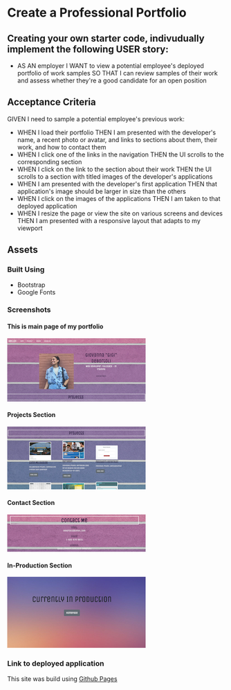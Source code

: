 # Create a Professional Portfolio

## Creating your own starter code, indivudually implement the following USER story: 

* AS AN employer I WANT to view a potential employee's deployed portfolio of work samples
SO THAT I can review samples of their work and assess whether they're a good candidate for an open position

## Acceptance Criteria

GIVEN I need to sample a potential employee's previous work:

* WHEN I load their portfolio THEN I am presented with the developer's name, a recent photo or avatar, and links to sections about them, their work, and how to contact them
* WHEN I click one of the links in the navigation THEN the UI scrolls to the corresponding section
* WHEN I click on the link to the section about their work THEN the UI scrolls to a section with titled images of the developer's applications
* WHEN I am presented with the developer's first application THEN that application's image should be larger in size than the others
* WHEN I click on the images of the applications THEN I am taken to that deployed application
* WHEN I resize the page or view the site on various screens and devices THEN I am presented with a responsive layout that adapts to my viewport

## Assets

### Built Using 

* Bootstrap
* Google Fonts

### Screenshots 

#### This is main page of my portfolio

![Homepage](./assets/images/Screenshots/Homepage.png)

#### Projects Section

![Projects](./assets/images/Screenshots/Projects.png)

#### Contact Section

![Contact Me](./assets/images/Screenshots/Contact.png)

#### In-Production Section

![In Production](./assets/images/Screenshots/inproduction.png)

### Link to deployed application 

<!-- Link -->

This site was build using [Github Pages]()